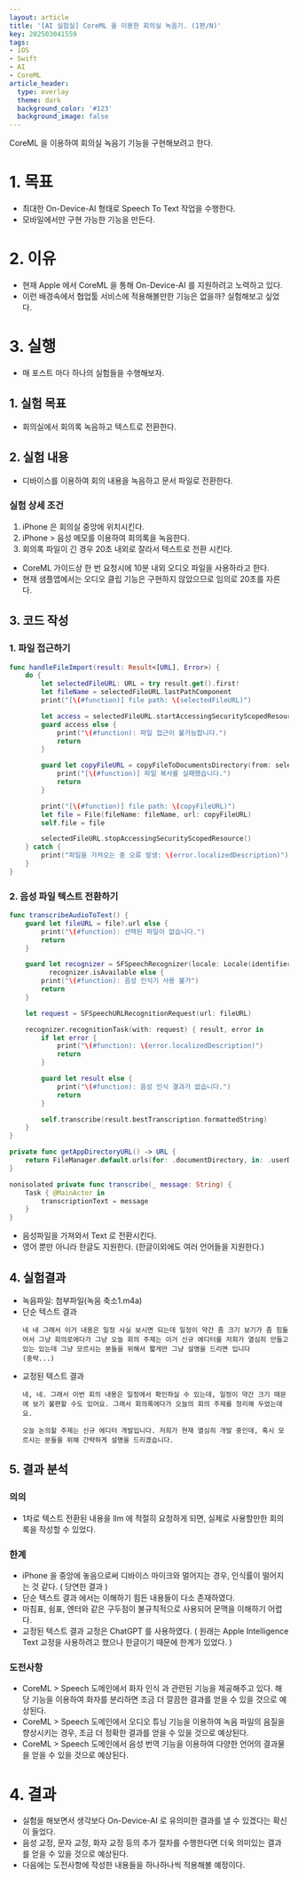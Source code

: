 ```yaml
---
layout: article
title: '[AI 실험실] CoreML 을 이용한 회의실 녹음기. (1편/N)'
key: 202503041559
tags:
- iOS
- Swift
- AI
- CoreML
article_header:
  type: overlay
  theme: dark
  background_color: '#123'
  background_image: false
---
```


CoreML 을 이용하여 회의실 녹음기 기능을 구현해보려고 한다.  

<!--more-->

# 1. 목표
- 최대한 On-Device-AI 형태로 Speech To Text 작업을 수행한다.
- 모바일에서만 구현 가능한 기능을 만든다.

# 2. 이유
- 현재 Apple 에서 CoreML 을 통해 On-Device-AI 를 지원하려고 노력하고 있다.
- 이런 배경속에서 협업툴 서비스에 적용해볼만한 기능은 없을까? 실험해보고 싶었다. 

# 3. 실행
- 매 포스트 마다 하나의 실험들을 수행해보자.

## 1. 실험 목표
- 회의실에서 회의록 녹음하고 텍스트로 전환한다.

## 2. 실험 내용
- 디바이스를 이용하여 회의 내용을 녹음하고 문서 파일로 전환한다. 

### 실험 상세 조건
1. iPhone 은 회의실 중앙에 위치시킨다.
2. iPhone > 음성 메모를 이용하여 회의록을 녹음한다.
3. 회의록 파일이 긴 경우 20초 내외로 잘라서 텍스트로 전환 시킨다.
  - CoreML 가이드상 한 번 요청시에 10분 내외 오디오 파일을 사용하라고 한다.
  - 현재 샘플앱에서는 오디오 클립 기능은 구현하지 않았으므로 임의로 20초를 자른다.

## 3. 코드 작성

### 1. 파일 접근하기
```swift
func handleFileImport(result: Result<[URL], Error>) {
    do {
        let selectedFileURL: URL = try result.get().first!
        let fileName = selectedFileURL.lastPathComponent
        print("[\(#function)] file path: \(selectedFileURL)")

        let access = selectedFileURL.startAccessingSecurityScopedResource()
        guard access else {
            print("\(#function): 파일 접근이 불가능합니다.")
            return
        }

        guard let copyFileURL = copyFileToDocumentsDirectory(from: selectedFileURL) else {
            print("[\(#function)] 파일 복사를 실패했습니다.")
            return
        }

        print("[\(#function)] file path: \(copyFileURL)")
        let file = File(fileName: fileName, url: copyFileURL)
        self.file = file

        selectedFileURL.stopAccessingSecurityScopedResource()
    } catch {
        print("파일을 가져오는 중 오류 발생: \(error.localizedDescription)")
    }
}
```

### 2. 음성 파일 텍스트 전환하기
```swift
func transcribeAudioToText() {
    guard let fileURL = file?.url else {
        print("\(#function): 선택된 파일이 없습니다.")
        return
    }

    guard let recognizer = SFSpeechRecognizer(locale: Locale(identifier: "ko-KR")),
          recognizer.isAvailable else {
        print("\(#function): 음성 인식기 사용 불가")
        return
    }

    let request = SFSpeechURLRecognitionRequest(url: fileURL)

    recognizer.recognitionTask(with: request) { result, error in
        if let error {
            print("\(#function): \(error.localizedDescription)")
            return
        }

        guard let result else {
            print("\(#function): 음성 인식 결과가 없습니다.")
            return
        }

        self.transcribe(result.bestTranscription.formattedString)
    }
}

private func getAppDirectoryURL() -> URL {
    return FileManager.default.urls(for: .documentDirectory, in: .userDomainMask).first!
}

nonisolated private func transcribe(_ message: String) {
    Task { @MainActor in
        transcriptionText = message
    }
}
```
- 음성파일을 가져와서 Text 로 전환시킨다.
- 영어 뿐만 아니라 한글도 지원한다. (한글이외에도 여러 언어들을 지원한다.)

## 4. 실험결과
- 녹음파일: 첨부파일(녹음 축소1.m4a)
- 단순 텍스트 결과
  ```
  네 네 그래서 이거 내용은 일정 사실 보시면 되는데 일정이 약간 좀 크기 보기가 좀 힘들어서 그냥 회의로에다가 그냥 오늘 회의 주제는 이거 신규 에디터를 저희가 열심히 만들고 있는 있는데 그냥 모르시는 분들을 위해서 짧게만 그냥 설명을 드리면 입니다 
  (중략...)
  ```
- 교정된 텍스트 결과
  ```
  네, 네. 그래서 이번 회의 내용은 일정에서 확인하실 수 있는데, 일정이 약간 크기 때문에 보기 불편할 수도 있어요. 그래서 회의록에다가 오늘의 회의 주제를 정리해 두었는데요.

  오늘 논의할 주제는 신규 에디터 개발입니다. 저희가 현재 열심히 개발 중인데, 혹시 모르시는 분들을 위해 간략하게 설명을 드리겠습니다.
  ```

## 5. 결과 분석
### 의의
- 1차로 텍스트 전환된 내용을 llm 에 적절히 요청하게 되면, 실제로 사용할만한 회의록을 작성할 수 있었다. 

### 한계
- iPhone 을 중앙에 놓음으로써 디바이스 마이크와 멀어지는 경우, 인식률이 떨어지는 것 같다. ( 당연한 결과 )
- 단순 텍스트 결과 에서는 이해하기 힘든 내용들이 다소 존재하였다.
- 마침표, 쉼표, 엔터와 같은 구두점이 불규칙적으로 사용되어 문맥을 이해하기 어렵다.
- 교정된 텍스트 결과 교정은 ChatGPT 를 사용하였다. ( 원래는 Apple Intelligence Text 교정을 사용하려고 했으나 한글이기 때문에 한계가 있었다. )

### 도전사항
- CoreML > Speech 도메인에서 화자 인식 과 관련된 기능을 제공해주고 있다. 해당 기능을 이용하여 화자를 분리하면 조금 더 깔끔한 결과를 얻을 수 있을 것으로 예상된다.
- CoreML > Speech 도메인에서 오디오 튜닝 기능을 이용하여 녹음 파일의 음질을 향상시키는 경우, 조금 더 정확한 결과를 얻을 수 있을 것으로 예상된다.
- CoreML > Speech 도메인에서 음성 번역 기능을 이용하여 다양한 언어의 결과물을 얻을 수 있을 것으로 예상된다.

# 4. 결과
- 실험을 해보면서 생각보다 On-Device-AI 로 유의미한 결과를 낼 수 있겠다는 확신이 들었다.
- 음성 교정, 문자 교정, 화자 교정 등의 추가 절차를 수행한다면 더욱 의미있는 결과를 얻을 수 있을 것으로 예상된다.
- 다음에는 도전사항에 작성한 내용들을 하나하나씩 적용해볼 예정이다. 